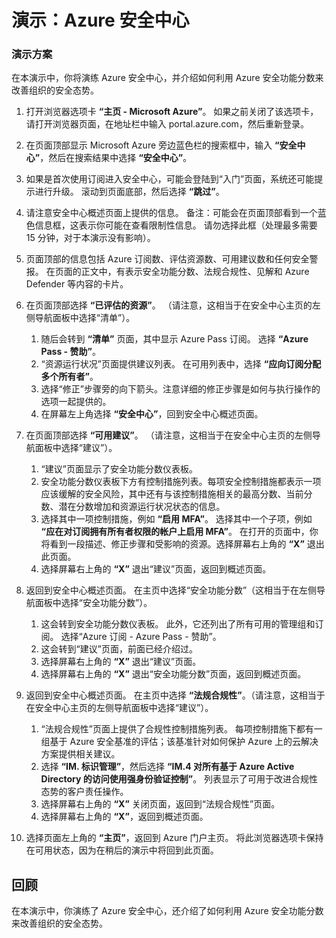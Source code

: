 ﻿---
Demo:
    title: 'Azure 安全中心'
    module: '模块 3 第 2 课：描述 Microsoft 安全解决方案的功能：描述 Azure 安全管理功能'
---

# 演示：Azure 安全中心

### 演示方案

在本演示中，你将演练 Azure 安全中心，并介绍如何利用 Azure 安全功能分数来改善组织的安全态势。

1. 打开浏览器选项卡 **“主页 - Microsoft Azure”**。  如果之前关闭了该选项卡，请打开浏览器页面，在地址栏中输入 portal.azure.com，然后重新登录。

1. 在页面顶部显示 Microsoft Azure 旁边蓝色栏的搜索框中，输入 **“安全中心”**，然后在搜索结果中选择 **“安全中心”**。

1. 如果是首次使用订阅进入安全中心，可能会登陆到“入门”页面，系统还可能提示进行升级。  滚动到页面底部，然后选择 **“跳过”**。

1. 请注意安全中心概述页面上提供的信息。  备注：可能会在页面顶部看到一个蓝色信息框，这表示你可能在查看限制性信息。  请勿选择此框（处理最多需要 15 分钟，对于本演示没有影响）。

1. 页面顶部的信息包括 Azure 订阅数、评估资源数、可用建议数和任何安全警报。  在页面的正文中，有表示安全功能分数、法规合规性、见解和 Azure Defender 等内容的卡片。  

1. 在页面顶部选择 **“已评估的资源”**。  （请注意，这相当于在安全中心主页的左侧导航面板中选择“清单”）。
    1. 随后会转到 **“清单”** 页面，其中显示 Azure Pass 订阅。  选择 **“Azure Pass - 赞助”**。
    1. “资源运行状况”页面提供建议列表。  在可用列表中，选择 **“应向订阅分配多个所有者”**。
    1. 选择“修正”步骤旁的向下箭头。注意详细的修正步骤是如何与执行操作的选项一起提供的。  
    1. 在屏幕左上角选择 **“安全中心”**，回到安全中心概述页面。

1. 在页面顶部选择 **“可用建议”**。  （请注意，这相当于在安全中心主页的左侧导航面板中选择“建议”）。
    1. “建议”页面显示了安全功能分数仪表板。 
    1. 安全功能分数仪表板下方有控制措施列表。每项安全控制措施都表示一项应该缓解的安全风险，其中还有与该控制措施相关的最高分数、当前分数、潜在分数增加和资源运行状况状态的信息。  
    1. 选择其中一项控制措施，例如 **“启用 MFA”**。  选择其中一个子项，例如 **“应在对订阅拥有所有者权限的帐户上启用 MFA”**。  在打开的页面中，你将看到一段描述、修正步骤和受影响的资源。选择屏幕右上角的 **“X”** 退出此页面。
    1. 选择屏幕右上角的 **“X”** 退出“建议”页面，返回到概述页面。

1. 返回到安全中心概述页面。  在主页中选择“安全功能分数”（这相当于在左侧导航面板中选择“安全功能分数”）。
    1. 这会转到安全功能分数仪表板。  此外，它还列出了所有可用的管理组和订阅。  选择“Azure 订阅 - Azure Pass - 赞助”。
    1. 这会转到“建议”页面，前面已经介绍过。
    1. 选择屏幕右上角的 **“X”** 退出“建议”页面。
    1. 选择屏幕右上角的 **“X”** 退出“安全功能分数”页面，返回到概述页面。

1. 返回到安全中心概述页面。  在主页中选择 **“法规合规性”**。（请注意，这相当于在安全中心主页的左侧导航面板中选择“建议”）。
    1. “法规合规性”页面上提供了合规性控制措施列表。  每项控制措施下都有一组基于 Azure 安全基准的评估；该基准针对如何保护 Azure 上的云解决方案提供相关建议。
    1. 选择 **“IM. 标识管理”**，然后选择 **“IM.4 对所有基于 Azure Active Directory 的访问使用强身份验证控制”**。  列表显示了可用于改进合规性态势的客户责任操作。
    1. 选择屏幕右上角的 **“X”** 关闭页面，返回到“法规合规性”页面。
    1. 选择屏幕右上角的 **“X”**，返回到概述页面。

1. 选择页面左上角的 **“主页”**，返回到 Azure 门户主页。  将此浏览器选项卡保持在可用状态，因为在稍后的演示中将回到此页面。

## 回顾

在本演示中，你演练了 Azure 安全中心，还介绍了如何利用 Azure 安全功能分数来改善组织的安全态势。
